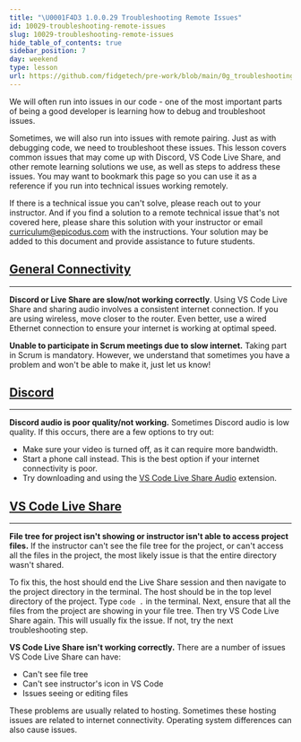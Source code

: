 ```yaml
---
title: "\U0001F4D3 1.0.0.29 Troubleshooting Remote Issues"
id: 10029-troubleshooting-remote-issues
slug: 10029-troubleshooting-remote-issues
hide_table_of_contents: true
sidebar_position: 7
day: weekend
type: lesson
url: https://github.com/fidgetech/pre-work/blob/main/0g_troubleshooting_remote_issues.md
---
```


We will often run into issues in our code - one of the most important parts of being a good developer is learning how to debug and troubleshoot issues.

Sometimes, we will also run into issues with remote pairing. Just as with debugging code, we need to troubleshoot these issues. This lesson covers common issues that may come up with Discord, VS Code Live Share, and other remote learning solutions we use, as well as steps to address these issues. You may want to bookmark this page so you can use it as a reference if you run into technical issues working remotely.

If there is a technical issue you can't solve, please reach out to your instructor. And if you find a solution to a remote technical issue that's not covered here, please share this solution with your instructor or email curriculum@epicodus.com with the instructions. Your solution may be added to this document and provide assistance to future students.

## [General Connectivity](#general-connectivity)

---

**Discord or Live Share are slow/not working correctly**. Using VS Code Live Share and sharing audio involves a consistent internet connection. If you are using wireless, move closer to the router. Even better, use a wired Ethernet connection to ensure your internet is working at optimal speed.

**Unable to participate in Scrum meetings due to slow internet.** Taking part in Scrum is mandatory. However, we understand that sometimes you have a problem and won't be able to make it, just let us know!

## [Discord](#discord)

---

**Discord audio is poor quality/not working.** Sometimes Discord audio is low quality. If this occurs, there are a few options to try out:

* Make sure your video is turned off, as it can require more bandwidth.
* Start a phone call instead. This is the best option if your internet connectivity is poor.
* Try downloading and using the [VS Code Live Share Audio](https://marketplace.visualstudio.com/items?itemName=MS-vsliveshare.vsliveshare-audio) extension.

## [VS Code Live Share](#vs-code-live-share)

---

**File tree for project isn't showing or instructor isn't able to access project files.** If the instructor can't see the file tree for the project, or can't access all the files in the project, the most likely issue is that the entire directory wasn't shared.

To fix this, the host should end the Live Share session and then navigate to the project directory in the terminal. The host should be in the top level directory of the project. Type `code .` in the terminal. Next, ensure that all the files from the project are showing in your file tree. Then try VS Code Live Share again. This will usually fix the issue. If not, try the next troubleshooting step.

**VS Code Live Share isn't working correctly.** There are a number of issues VS Code Live Share can have:

* Can't see file tree
* Can't see instructor's icon in VS Code
* Issues seeing or editing files

These problems are usually related to hosting. Sometimes these hosting issues are related to internet connectivity. Operating system differences can also cause issues.
